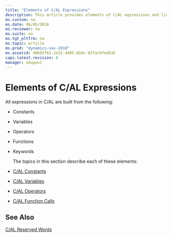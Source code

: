 ```yaml
---
title: "Elements of C/AL Expressions"
description: This article provides elements of C/AL expressions and links to their descriptions.
ms.custom: na
ms.date: 06/05/2016
ms.reviewer: na
ms.suite: na
ms.tgt_pltfrm: na
ms.topic: article
ms.prod: "dynamics-nav-2018"
ms.assetid: 49b92f61-2e22-4405-810c-837ac97ed636
caps.latest.revision: 6
manager: edupont
---
```

# Elements of C/AL Expressions
All expressions in C/AL are built from the following:  

- Constants  

- Variables  

- Operators  

- Functions  

- Keywords  

  The topics in this section describe each of these elements:  

- [C/AL Constants](C-AL-Constants.md)  

- [C/AL Variables](C-AL-Variables.md)  

- [C/AL Operators](C-AL-Operators.md)  

- [C/AL Function Calls](C-AL-Function-Calls.md)  

## See Also  
 [C/AL Reserved Words](C-AL-Reserved-Words.md)
